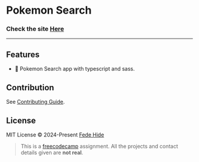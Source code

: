 # Pokemon Search

### Check the site [Here](https://fedehide.github.io/pokemon-search " Pokemon Search")

------------

<!-- [![img.webp](/public/images/img.webp)](/public/images/img.webp) -->

## Features

- 🦖 Pokemon Search app with typescript and sass.

## Contribution

See [Contributing Guide](CONTRIBUTING.md).

## License

MIT License © 2024-Present [Fede Hide](https://github.com/FedeHide)

> This is a [freecodecamp](https://www.freecodecamp.org/ "freecodecamp") assignment. All the projects and contact details given are **not real**.
